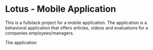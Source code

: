 # Lotus - Mobile Application

This is a fullstack project for a mobile application. The application is a behavioral application that offers articles, videos and evaluations for a companies employees/managers.

The application
